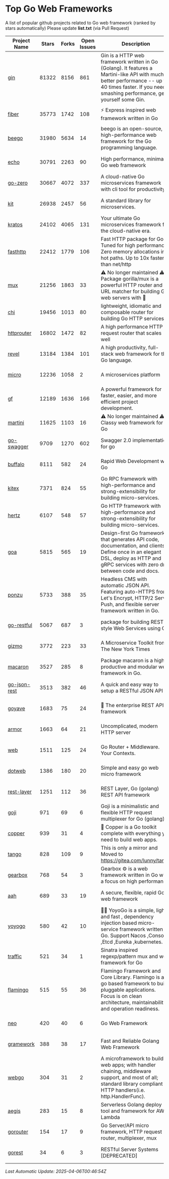 # Top Go Web Frameworks
A list of popular github projects related to Go web framework (ranked by stars automatically)
Please update **list.txt** (via Pull Request)

| Project Name | Stars | Forks | Open Issues | Description | Last Commit |
| ------------ | ----- | ----- | ----------- | ----------- | ----------- |
| [gin](https://github.com/gin-gonic/gin) | 81322 | 8156 | 861 | Gin is a HTTP web framework written in Go (Golang). It features a Martini-like API with much better performance -- up to 40 times faster. If you need smashing performance, get yourself some Gin. | 2025-03-20 15:40:41 |
| [fiber](https://github.com/gofiber/fiber) | 35773 | 1742 | 108 | ⚡️ Express inspired web framework written in Go | 2025-04-03 12:31:59 |
| [beego](https://github.com/beego/beego) | 31980 | 5634 | 14 | beego is an open-source, high-performance web framework for the Go programming language. | 2025-04-04 15:24:26 |
| [echo](https://github.com/labstack/echo) | 30791 | 2263 | 90 | High performance, minimalist Go web framework | 2025-04-04 08:01:42 |
| [go-zero](https://github.com/zeromicro/go-zero) | 30667 | 4072 | 337 | A cloud-native Go microservices framework with cli tool for productivity. | 2025-03-26 14:41:55 |
| [kit](https://github.com/go-kit/kit) | 26938 | 2457 | 56 | A standard library for microservices. | 2024-03-13 13:42:15 |
| [kratos](https://github.com/go-kratos/kratos) | 24102 | 4065 | 131 | Your ultimate Go microservices framework for the cloud-native era. | 2025-04-03 07:09:52 |
| [fasthttp](https://github.com/valyala/fasthttp) | 22412 | 1779 | 106 | Fast HTTP package for Go. Tuned for high performance. Zero memory allocations in hot paths. Up to 10x faster than net/http | 2025-04-02 03:43:14 |
| [mux](https://github.com/gorilla/mux) | 21256 | 1863 | 33 | ⚠️ No longer maintained ⚠️  Package gorilla/mux is a powerful HTTP router and URL matcher for building Go web servers with 🦍 | 2024-06-19 23:50:04 |
| [chi](https://github.com/go-chi/chi) | 19456 | 1013 | 80 | lightweight, idiomatic and composable router for building Go HTTP services | 2025-02-18 09:00:55 |
| [httprouter](https://github.com/julienschmidt/httprouter) | 16802 | 1472 | 82 | A high performance HTTP request router that scales well | 2024-01-30 10:56:56 |
| [revel](https://github.com/revel/revel) | 13184 | 1384 | 101 | A high productivity, full-stack web framework for the Go language. | 2022-04-12 20:53:30 |
| [micro](https://github.com/micro/micro) | 12236 | 1058 | 2 | A microservices platform  | 2025-03-22 22:12:25 |
| [gf](https://github.com/gogf/gf) | 12189 | 1636 | 166 | A powerful framework for faster, easier, and more efficient project development. | 2025-04-02 11:56:28 |
| [martini](https://github.com/go-martini/martini) | 11625 | 1103 | 16 | ⚠️ No longer maintained ⚠️  Classy web framework for Go | 2017-01-21 21:58:54 |
| [go-swagger](https://github.com/go-swagger/go-swagger) | 9709 | 1270 | 602 | Swagger 2.0 implementation for go | 2025-04-04 19:42:37 |
| [buffalo](https://github.com/gobuffalo/buffalo) | 8111 | 582 | 24 | Rapid Web Development w/ Go | 2023-01-26 15:34:17 |
| [kitex](https://github.com/cloudwego/kitex) | 7371 | 824 | 55 | Go RPC framework with high-performance and strong-extensibility for building micro-services. | 2025-04-02 08:26:03 |
| [hertz](https://github.com/cloudwego/hertz) | 6107 | 548 | 57 | Go HTTP framework with high-performance and strong-extensibility for building micro-services. | 2025-04-02 06:31:42 |
| [goa](https://github.com/goadesign/goa) | 5815 | 565 | 19 | Design-first Go framework that generates API code, documentation, and clients. Define once in an elegant DSL, deploy as HTTP and gRPC services with zero drift between code and docs. | 2025-04-01 21:04:03 |
| [ponzu](https://github.com/ponzu-cms/ponzu) | 5733 | 388 | 35 | Headless CMS with automatic JSON API. Featuring auto-HTTPS from Let's Encrypt, HTTP/2 Server Push, and flexible server framework written in Go. | 2020-01-02 00:14:32 |
| [go-restful](https://github.com/emicklei/go-restful) | 5067 | 687 | 3 | package for building REST-style Web Services using Go | 2025-03-11 11:17:39 |
| [gizmo](https://github.com/nytimes/gizmo) | 3772 | 223 | 33 | A Microservice Toolkit from The New York Times | 2021-04-30 15:27:05 |
| [macaron](https://github.com/go-macaron/macaron) | 3527 | 285 | 8 | Package macaron is a high productive and modular web framework in Go. | 2025-03-11 02:01:14 |
| [go-json-rest](https://github.com/ant0ine/go-json-rest) | 3513 | 382 | 46 | A quick and easy way to setup a RESTful JSON API | 2017-09-13 04:12:08 |
| [goyave](https://github.com/go-goyave/goyave) | 1683 | 75 | 24 | 🍐 The enterprise REST API framework | 2025-03-03 08:54:09 |
| [armor](https://github.com/labstack/armor) | 1663 | 64 | 21 | Uncomplicated, modern HTTP server | 2019-08-03 18:10:09 |
| [web](https://github.com/gocraft/web) | 1511 | 125 | 24 | Go Router + Middleware. Your Contexts. | 2019-02-07 15:06:52 |
| [dotweb](https://github.com/devfeel/dotweb) | 1386 | 180 | 20 | Simple and easy go web micro framework | 2023-12-13 02:13:17 |
| [rest-layer](https://github.com/rs/rest-layer) | 1251 | 112 | 36 | REST Layer, Go (golang) REST API framework | 2021-09-30 23:58:01 |
| [goji](https://github.com/goji/goji) | 971 | 69 | 6 | Goji is a minimalistic and flexible HTTP request multiplexer for Go (golang) | 2019-01-26 23:58:29 |
| [copper](https://github.com/gocopper/copper) | 939 | 31 | 4 | 🚀‏‏‎    ‎‏‏‎‏‏‎‎‎‎‎‎Copper is a Go toolkit complete with everything you need to build web apps. | 2025-03-05 16:54:33 |
| [tango](https://github.com/lunny/tango) | 828 | 109 | 9 | This is only a mirror and Moved to https://gitea.com/lunny/tango | 2019-05-17 03:31:10 |
| [gearbox](https://github.com/gogearbox/gearbox) | 768 | 54 | 3 | Gearbox :gear: is a web framework written in Go with a focus on high performance | 2022-09-21 00:20:37 |
| [aah](https://github.com/go-aah/aah) | 689 | 33 | 19 | A secure, flexible, rapid Go web framework | 2020-09-02 02:31:20 |
| [yoyogo](https://github.com/yoyofx/yoyogo) | 580 | 42 | 10 | 🦄🌈 YoyoGo is a simple, light and fast , dependency injection based micro-service framework written in Go. Support Nacos ,Consoul ,Etcd ,Eureka ,kubernetes. | 2024-02-07 09:13:19 |
| [traffic](https://github.com/gravityblast/traffic) | 521 | 34 | 1 | Sinatra inspired regexp/pattern mux and web framework for Go | 2015-11-26 21:31:07 |
| [flamingo](https://github.com/i-love-flamingo/flamingo) | 515 | 55 | 36 | Flamingo Framework and Core Library. Flamingo is a go based framework to build pluggable applications. Focus is on clean architecture, maintainability and operation readiness. | 2025-03-24 10:25:31 |
| [neo](https://github.com/ivpusic/neo) | 420 | 40 | 6 | Go Web Framework | 2017-08-14 23:54:31 |
| [gramework](https://github.com/gramework/gramework) | 388 | 38 | 17 | Fast and Reliable Golang Web Framework | 2023-10-27 14:01:05 |
| [webgo](https://github.com/naughtygopher/webgo) | 304 | 31 | 2 | A microframework to build web apps; with handler chaining, middleware support, and most of all; standard library compliant HTTP handlers(i.e. http.HandlerFunc). | 2024-10-20 08:43:36 |
| [aegis](https://github.com/tmaiaroto/aegis) | 283 | 15 | 8 | Serverless Golang deploy tool and framework for AWS Lambda | 2019-07-28 17:59:41 |
| [gorouter](https://github.com/vardius/gorouter) | 154 | 17 | 9 | Go Server/API micro framework, HTTP request router, multiplexer, mux | 2024-09-05 02:45:54 |
| [gorest](https://github.com/tideland/gorest) | 34 | 6 | 3 | RESTful Server Systems [DEPRECATED] | 2017-11-10 13:00:37 |

*Last Automatic Update: 2025-04-06T00:46:54Z*